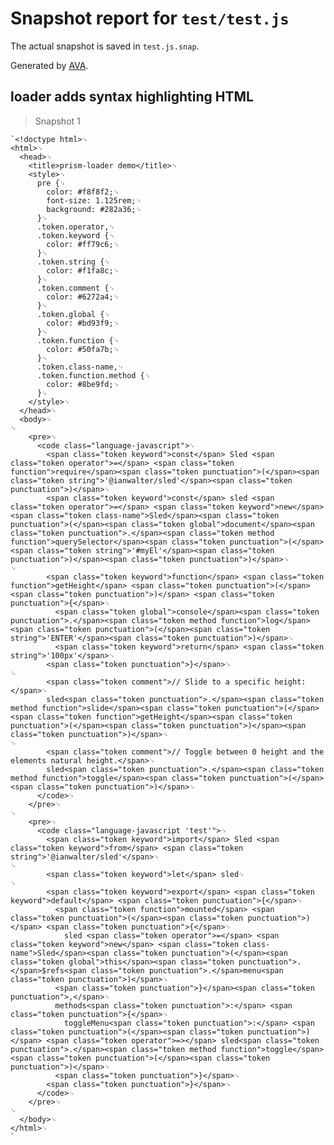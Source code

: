 # Snapshot report for `test/test.js`

The actual snapshot is saved in `test.js.snap`.

Generated by [AVA](https://ava.li).

## loader adds syntax highlighting HTML

> Snapshot 1

    `<!doctype html>␊
    <html>␊
      <head>␊
        <title>prism-loader demo</title>␊
        <style>␊
          pre {␊
            color: #f8f8f2;␊
            font-size: 1.125rem;␊
            background: #282a36;␊
          }␊
          .token.operator,␊
          .token.keyword {␊
            color: #ff79c6;␊
          }␊
          .token.string {␊
            color: #f1fa8c;␊
          }␊
          .token.comment {␊
            color: #6272a4;␊
          }␊
          .token.global {␊
            color: #bd93f9;␊
          }␊
          .token.function {␊
            color: #50fa7b;␊
          }␊
          .token.class-name,␊
          .token.function.method {␊
            color: #8be9fd;␊
          }␊
        </style>␊
      </head>␊
      <body>␊
    ␊
        <pre>␊
          <code class="language-javascript">␊
            <span class="token keyword">const</span> Sled <span class="token operator">=</span> <span class="token function">require</span><span class="token punctuation">(</span><span class="token string">'@ianwalter/sled'</span><span class="token punctuation">)</span>␊
            <span class="token keyword">const</span> sled <span class="token operator">=</span> <span class="token keyword">new</span> <span class="token class-name">Sled</span><span class="token punctuation">(</span><span class="token global">document</span><span class="token punctuation">.</span><span class="token method function">querySelector</span><span class="token punctuation">(</span><span class="token string">'#myEl'</span><span class="token punctuation">)</span><span class="token punctuation">)</span>␊
    ␊
            <span class="token keyword">function</span> <span class="token function">getHeight</span> <span class="token punctuation">(</span><span class="token punctuation">)</span> <span class="token punctuation">{</span>␊
              <span class="token global">console</span><span class="token punctuation">.</span><span class="token method function">log</span><span class="token punctuation">(</span><span class="token string">'ENTER'</span><span class="token punctuation">)</span>␊
              <span class="token keyword">return</span> <span class="token string">'100px'</span>␊
            <span class="token punctuation">}</span>␊
    ␊
            <span class="token comment">// Slide to a specific height:</span>␊
            sled<span class="token punctuation">.</span><span class="token method function">slide</span><span class="token punctuation">(</span><span class="token function">getHeight</span><span class="token punctuation">(</span><span class="token punctuation">)</span><span class="token punctuation">)</span>␊
    ␊
            <span class="token comment">// Toggle between 0 height and the elements natural height.</span>␊
            sled<span class="token punctuation">.</span><span class="token method function">toggle</span><span class="token punctuation">(</span><span class="token punctuation">)</span>␊
          </code>␊
        </pre>␊
    ␊
        <pre>␊
          <code class="language-javascript 'test'">␊
            <span class="token keyword">import</span> Sled <span class="token keyword">from</span> <span class="token string">'@ianwalter/sled'</span>␊
    ␊
            <span class="token keyword">let</span> sled␊
    ␊
            <span class="token keyword">export</span> <span class="token keyword">default</span> <span class="token punctuation">{</span>␊
              <span class="token function">mounted</span> <span class="token punctuation">(</span><span class="token punctuation">)</span> <span class="token punctuation">{</span>␊
                sled <span class="token operator">=</span> <span class="token keyword">new</span> <span class="token class-name">Sled</span><span class="token punctuation">(</span><span class="token global">this</span><span class="token punctuation">.</span>$refs<span class="token punctuation">.</span>menu<span class="token punctuation">)</span>␊
              <span class="token punctuation">}</span><span class="token punctuation">,</span>␊
              methods<span class="token punctuation">:</span> <span class="token punctuation">{</span>␊
                toggleMenu<span class="token punctuation">:</span> <span class="token punctuation">(</span><span class="token punctuation">)</span> <span class="token operator">=></span> sled<span class="token punctuation">.</span><span class="token method function">toggle</span><span class="token punctuation">(</span><span class="token punctuation">)</span>␊
              <span class="token punctuation">}</span>␊
            <span class="token punctuation">}</span>␊
          </code>␊
        </pre>␊
    ␊
      </body>␊
    </html>␊
    `
